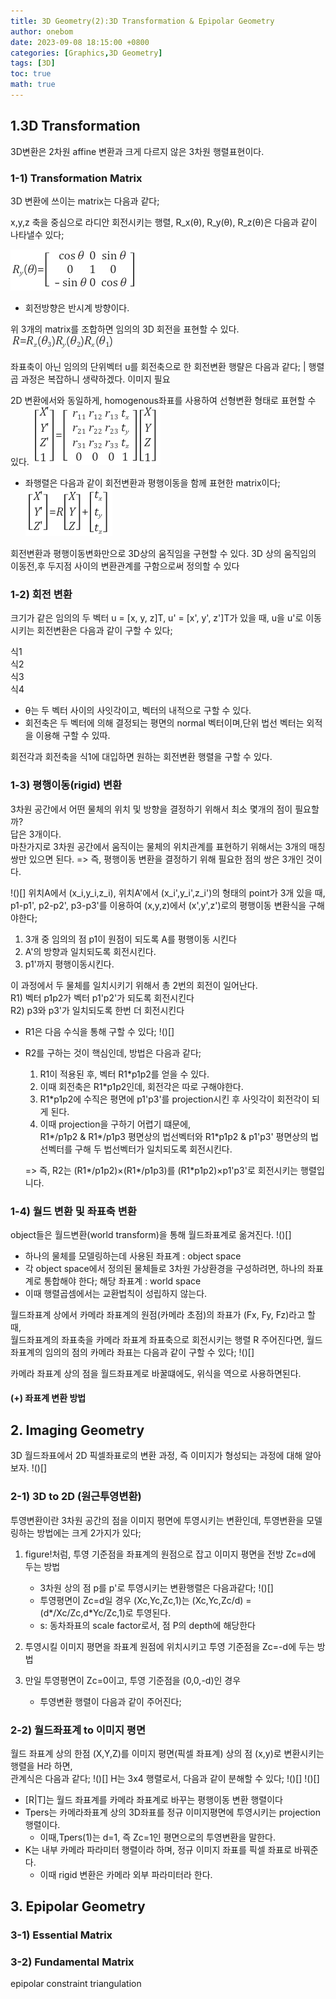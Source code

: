 ```yaml
---
title: 3D Geometry(2):3D Transformation & Epipolar Geometry
author: onebom
date: 2023-09-08 18:15:00 +0800
categories: [Graphics,3D Geometry]
tags: [3D]
toc: true
math: true
---
```


## 1.3D Transformation
3D변환은 2차원 affine 변환과 크게 다르지 않은 3차원 행렬표현이다.

### 1-1) Transformation Matrix
3D 변환에 쓰이는 matrix는 다음과 같다;

x,y,z 축을 중심으로 라디안 회전시키는 행렬, R_x(θ), R_y(θ), R_z(θ)은 다음과 같이 나타낼수 있다;

![figure1](/assets/img/posts/geometry3D2/figure11.png)
- 회전방향은 반시계 방향이다.
  
위 3개의 matrix를 조합하면 임의의 3D 회전을 표현할 수 있다.
![figure1](/assets/img/posts/geometry3D2/figure2.png)

좌표축이 아닌 임의의 단위벡터 u를 회전축으로 한 회전변환 행랼은 다음과 같다;
| 행렬곱 과정은 복잡하니 생략하겠다.
이미지 필요

2D 변환에서와 동일하게, homogenous좌표를 사용하여 선형변환 형태로 표현할 수 있다.
![figure1](/assets/img/posts/geometry3D2/figure3.png)
- 좌행렬은 다음과 같이 회전변환과 평행이동을 함께 표현한 matrix이다;
  ![figure1](/assets/img/posts/geometry3D2/figure4.png)

회전변환과 평행이동변화만으로 3D상의 움직임을 구현할 수 있다.
3D 상의 움직임의 이동전,후 두지점 사이의 변환관계를 구함으로써 정의할 수 있다

### 1-2) 회전 변환
크기가 같은 임의의 두 벡터 u = [x, y, z]T, u' = [x', y', z']T가 있을 때, u을 u'로 이동시키는 회전변환은 다음과 같이 구할 수 있다;

식1   
식2   
식3   
식4   

- θ는 두 벡터 사이의 사잇각이고, 벡터의 내적으로 구할 수 있다.
- 회전축은 두 벡터에 의해 결정되는 평면의 normal 벡터이며,단위 법선 벡터는 외적을 이용해 구할 수 있따.

회전각과 회전축을 식1에 대입하면 원하는 회전변환 행렬을 구할 수 있다.

### 1-3) 평행이동(rigid) 변환
3차원 공간에서 어떤 물체의 위치 및 방향을 결정하기 위해서 최소 몇개의 점이 필요할까?   
답은 3개이다.   
마찬가지로 3차원 공간에서 움직이는 물체의 위치관계를 표현하기 위해서는 3개의 매칭쌍만 있으면 된다. => 즉, 평행이동 변환을 결정하기 위해 필요한 점의 쌍은 3개인 것이다.

!()[]
위치A에서 (x_i,y_i,z_i), 위치A'에서 (x_i',y_i',z_i')의 형태의 point가 3개 있을 때, p1-p1', p2-p2', p3-p3'를 이용하여 (x,y,z)에서 (x',y',z')로의 평행이동 변환식을 구해야한다;
1. 3개 중 임의의 점 p1이 원점이 되도록 A를 평행이동 시킨다
2. A'의 방향과 일치되도록 회전시킨다.
3. p1'까지 평행이동시킨다.

이 과정에서 두 물체를 일치시키기 위해서 총 2번의 회전이 일어난다.   
R1) 벡터 p1p2가 벡터 p1'p2'가 되도록 회전시킨다   
R2) p3와 p3'가 일치되도록 한번 더 회전시킨다
- R1은 다음 수식을 통해 구할 수 있다;
  !()[]
- R2를 구하는 것이 핵심인데, 방법은 다음과 같다;   
  1. R1이 적용된 후, 벡터 R1*p1p2를 얻을 수 있다. 
  2. 이때 회전축은 R1*p1p2인데, 회전각은 따로 구해야한다.
  3. R1*p1p2에 수직은 평면에 p1'p3'를 projection시킨 후 사잇각이 회전각이 되게 된다.
  4. 이때 projection을 구하기 어렵기 떄문에,   
  R1*/p1p2 & R1*/p1p3 평면상의 법선벡터와 R1*p1p2 & p1'p3' 평면상의 법선벡터를 구해 두 법선벡터가 일치되도록 회전시킨다.

  => 즉, R2는 (R1*/p1p2)×(R1*/p1p3)를 (R1*p1p2)×p1'p3'로 회전시키는 행렬입니다. 


### 1-4) 월드 변환 및 좌표축 변환
object들은 월드변환(world transform)을 통해 월드좌표계로 옮겨진다.
!()[]
- 하나의 물체를 모델링하는데 사용된 좌표계 : object space
- 각 object space에서 정의된 물체들로 3차원 가상환경을 구성하려면, 하나의 좌표계로 통합해야 한다; 해당 좌표계 : world space
- 이때 행렬곱셈에서는 교환법칙이 성립하지 않는다.

월드좌표계 상에서 카메라 좌표계의 원점(카메라 초점)의 좌표가 (Fx, Fy, Fz)라고 할때,   
월드좌표계의 좌표축을 카메라 좌표계 좌표축으로 회전시키는 행렬 R 주어진다면, 월드좌표계의 임의의 점의 카메라 좌표는 다음과 같이 구할 수 있다;
!()[]

카메라 좌표계 상의 점을 월드좌표계로 바꿀떄에도, 위식을 역으로 사용하면된다.

#### (+) 좌표계 변환 방법

## 2. Imaging Geometry
3D 월드좌표에서 2D 픽셀좌표로의 변환 과정, 즉 이미지가 형성되는 과정에 대해 알아보자.
!()[]
### 2-1) 3D to 2D (원근투영변환)
투영변환이란 3차원 공간의 점을 이미지 평면에 투영시키는 변환인데, 투영변환을 모델링하는 방법에는 크게 2가지가 있다;
1. figure!처럼, 투영 기준점을 좌표계의 원점으로 잡고 이미지 평면을 전방 Zc=d에 두는 방법
   - 3차원 상의 점 p를 p'로 투영시키는 변환행렬은 다음과같다;
    !()[]
   - 투영평면이 Zc=d일 경우 (Xc,Yc,Zc,1)는 (Xc,Yc,Zc/d) = (d*/Xc/Zc,d*Yc/Zc,1)로 투영된다.
   - s: 동차좌표의 scale factor로서, 점 P의 depth에 해당한다

2. 투영시킬 이미지 평면을 좌표계 원점에 위치시키고 투영 기준점을 Zc=-d에 두는 방법
3. 만일 투영평면이 Zc=0이고, 투영 기준점을 (0,0,-d)인 경우
   - 투영변환 행렬이 다음과 같이 주어진다;

### 2-2) 월드좌표계 to 이미지 평면
월드 좌표계 상의 한점 (X,Y,Z)를 이미지 평면(픽셀 좌표계) 상의 점 (x,y)로 변환시키는 행렬을 H라 하면,   
관계식은 다음과 같다;
!()[]
H는 3x4 행렬로서, 다음과 같이 분해할 수 있다;
!()[]
!()[]

- [R|T]는 월드 좌표계를 카메라 좌표계로 바꾸는 평행이동 변환 행렬이다
- Tpers는 카메라좌표계 상의 3D좌표를 정규 이미지평면에 투영시키는 projection 행렬이다.
  - 이때,Tpers(1)는 d=1, 즉 Zc=1인 평면으로의 투영변환을 말한다.
- K는 내부 카메라 파라미터 행렬이라 하며, 정규 이미지 좌표를 픽셀 좌표로 바꿔준다.
  - 이때 rigid 변환은 카메라 외부 파라미터라 한다.


## 3. Epipolar Geometry
### 3-1) Essential Matrix
### 3-2) Fundamental Matrix
epipolar constraint
triangulation